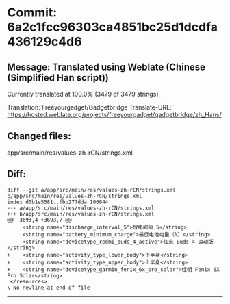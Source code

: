 # Commit: 6a2c1fcc96303ca4851bc25d1dcdfa436129c4d6
## Message: Translated using Weblate (Chinese (Simplified Han script))

Currently translated at 100.0% (3479 of 3479 strings)

Translation: Freeyourgadget/Gadgetbridge
Translate-URL: https://hosted.weblate.org/projects/freeyourgadget/gadgetbridge/zh_Hans/
## Changed files:
app/src/main/res/values-zh-rCN/strings.xml

## Diff:
```
diff --git a/app/src/main/res/values-zh-rCN/strings.xml b/app/src/main/res/values-zh-rCN/strings.xml
index d0b1e5581..fbb277dda 100644
--- a/app/src/main/res/values-zh-rCN/strings.xml
+++ b/app/src/main/res/values-zh-rCN/strings.xml
@@ -3693,4 +3693,7 @@
     <string name="discharge_interval_5">放电间隔 5</string>
     <string name="battery_minimum_charge">最低电池电量（%）</string>
     <string name="devicetype_redmi_buds_4_active">红米 Buds 4 运动版</string>
+    <string name="activity_type_lower_body">下半身</string>
+    <string name="activity_type_upper_body">上半身</string>
+    <string name="devicetype_garmin_fenix_6x_pro_solar">佳明 Fenix 6X Pro Solar</string>
 </resources>
\ No newline at end of file
```
-----------------------------------
